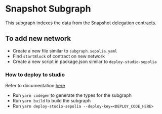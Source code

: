 # Snapshot Subgraph

This subgraph indexes the data from the Snapshot delegation contracts.

## To add new network

- Create a new file similar to `subgraph.sepolia.yaml`
- Find `startBlock` of contract on new network
- Create a new script in package.json similar to `deploy-studio-sepolia`

### How to deploy to studio

Refer to documentation [here](https://thegraph.com/docs/en/deploying/deploying-a-subgraph-to-studio/)

- Run `yarn codegen` to generate the types for the subgraph
- Run `yarn build` to build the subgraph
- Run `yarn deploy-studio-sepolia --deploy-key=<DEPLOY_CODE_HERE>`
